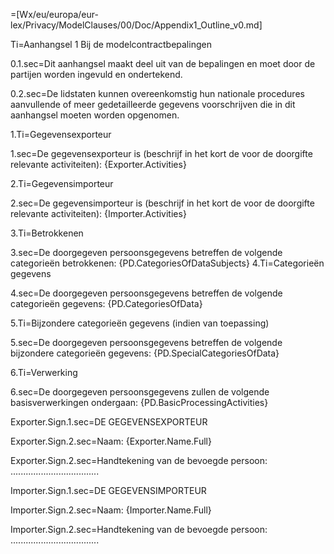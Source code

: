 =[Wx/eu/europa/eur-lex/Privacy/ModelClauses/00/Doc/Appendix1_Outline_v0.md]

Ti=Aanhangsel 1 Bij de modelcontractbepalingen

0.1.sec=Dit aanhangsel maakt deel uit van de bepalingen en moet door de partijen worden ingevuld en ondertekend.

0.2.sec=De lidstaten kunnen overeenkomstig hun nationale procedures aanvullende of meer gedetailleerde gegevens voorschrijven die in dit aanhangsel moeten worden opgenomen.

1.Ti=Gegevensexporteur

1.sec=De gegevensexporteur is (beschrijf in het kort de voor de doorgifte relevante activiteiten): {Exporter.Activities}

2.Ti=Gegevensimporteur

2.sec=De gegevensimporteur is (beschrijf in het kort de voor de doorgifte relevante activiteiten): {Importer.Activities}

3.Ti=Betrokkenen

3.sec=De doorgegeven persoonsgegevens betreffen de volgende categorieën betrokkenen: {PD.CategoriesOfDataSubjects}
4.Ti=Categorieën gegevens 

4.sec=De doorgegeven persoonsgegevens betreffen de volgende categorieën gegevens: {PD.CategoriesOfData}

5.Ti=Bijzondere categorieën gegevens (indien van toepassing)

5.sec=De doorgegeven persoonsgegevens betreffen de volgende bijzondere categorieën gegevens: {PD.SpecialCategoriesOfData}

6.Ti=Verwerking

6.sec=De doorgegeven persoonsgegevens zullen de volgende basisverwerkingen ondergaan: {PD.BasicProcessingActivities}


Exporter.Sign.1.sec=DE GEGEVENSEXPORTEUR

Exporter.Sign.2.sec=Naam: {Exporter.Name.Full}

Exporter.Sign.2.sec=Handtekening van de bevoegde persoon: ...................................
 
Importer.Sign.1.sec=DE GEGEVENSIMPORTEUR

Importer.Sign.2.sec=Naam: {Importer.Name.Full}

Importer.Sign.2.sec=Handtekening van de bevoegde persoon: ...................................
